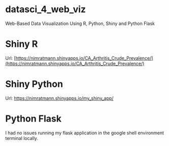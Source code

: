 # datasci_4_web_viz
Web-Based Data Visualization Using R, Python, Shiny and Python Flask

# Shiny R
Url: [https://nimratmann.shinyapps.io/CA_Arthritis_Crude_Prevalence/](https://nimratmann.shinyapps.io/CA_Arthritis_Crude_Prevalence/)



# Shiny Python
Url: [https://nimratmann.shinyapps.io/my_shiny_app/ ](https://nimratmann.shinyapps.io/my_shiny_app/ )




# Python Flask
I had no issues running my flask application in the google shell environment terminal locally.
